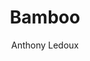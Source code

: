 ---
type: "Icon"
title: "Bamboo"
author: "Anthony Ledoux"
authorlink: "https://thenounproject.com/Vntole/"
---